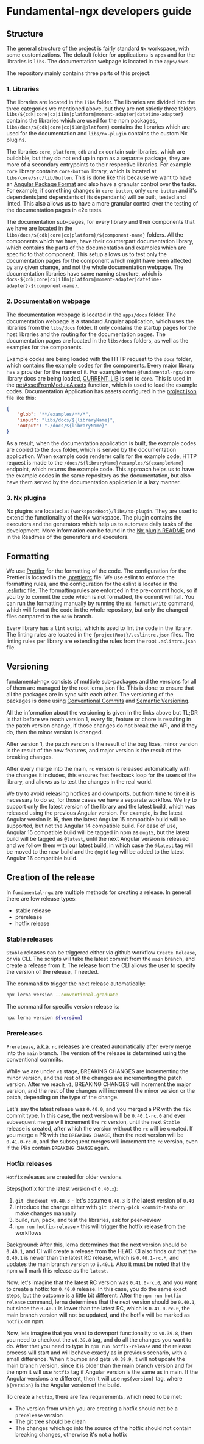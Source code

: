 # Fundamental-ngx developers guide

## Structure

The general structure of the project is fairly standard `Nx` workspace, with some customizations. The default
folder for applications is `apps` and for the libraries is `libs`. The documentation webpage is located in the `apps/docs`.

The repository mainly contains three parts of this project:

### 1. Libraries

The libraries are located in the `libs` folder. The libraries are divided into the three categories we mentioned above,
but they are not strictly three folders. `libs/${cdk|core|cx|i18n|platform|moment-adapter|datetime-adapter}` contains the libraries which are used
for the npm packages, `libs/docs/${cdk|core|cx|i18n|platform}` contains the libraries which are used for the documentation
and `libs/nx-plugin` contains the custom Nx plugins.

The libraries `core`, `platform`, `cdk` and `cx` contain sub-libraries, which are buildable, but they do not end up in npm as a separate package,
they are more of a secondary entrypoints to their respective libraries. For example `core` library contains `core-button` library, which is
located at `libs/core/src/lib/button`. This is done like this because we want to have an [Angular Package Format](https://angular.io/guide/angular-package-format)
and also have a granular control over the tasks. For example, if something changes in `core-button`, only `core-button` and it's dependents(and dependants of its dependants)
will be built, tested and linted. This also allows us to have a more granular control over the testing of the documentation pages in e2e tests.

The documentation sub-pages, for every library and their components that we have are located in the
`libs/docs/${cdk|core|cx|platform}/${component-name}` folders. All the components which we have, have their counterpart
documentation library, which contains the parts of the documentation and examples which are specific to that component.
This setup allows us to test only the documentation pages for the component which might have been affected by any given
change, and not the whole documentation webpage. The documentation libraries have same naming structure,
which is `docs-${cdk|core|cx|i18n|platform|moment-adapter|datetime-adapter}-${component-name}`.

### 2. Documentation webpage

The documentation webpage is located in the `apps/docs` folder. The documentation webpage is a standard Angular application,
which uses the libraries from the `libs/docs` folder. It only contains the startup pages for the host libraries and the routing
for the documentation pages. The documentation pages are located in the `libs/docs` folders, as well as the examples for the
components.

Example codes are being loaded with the HTTP request to the `docs` folder, which contains the example codes for the components.
Every major library has a provider for the name of it. For example when `@fundamental-ngx/core` library docs are being loaded,
[CURRENT_LIB](libs/docs/shared/src/lib/utilities/libraries.ts) is set to `core`. This is used in the
[getAssetFromModuleAssets](libs/docs/shared/src/lib/getAsset.ts) function, which is used to load the example codes.
Documentation Application has assets configured in the [project.json](apps/docs/project.json) file like this:

```json
{
    "glob": "**/examples/**/*",
    "input": "libs/docs/${libraryName}",
    "output": "./docs/${libraryName}"
}
```

As a result, when the documentation application is built, the example codes are copied to the `docs` folder, which is
served by the documentation application. When example code renderer calls for the example code, HTTP request is
made to the `/docs/${libraryName}/examples/${exampleName}` endpoint, which returns the example code. This approach
helps us to have the example codes in the same repository as the documentation, but also have them served by the
documentation application in a lazy manner.

### 3. Nx plugins

Nx plugins are located at `{workspaceRoot}/libs/nx-plugin`. They are used to extend the functionality of the Nx workspace.
The plugin contains the executors and the generators which help us to automate daily tasks of the development. More information
can be found in the [Nx plugin README](libs/nx-plugin/README.md) and in the Readmes of the generators and executors.

## Formatting

We use [Prettier](https://prettier.io/) for the formatting of the code. The configuration for the Prettier is located
in the [.prettierrc](.prettierrc) file. We use eslint to enforce the formatting rules, and the configuration for the
eslint is located in the [.eslintrc](.eslintrc.json) file. The formatting rules are enforced in the pre-commit hook, so
if you try to commit the code which is not formatted, the commit will fail. You can run the formatting manually by
running the `nx format:write` command, which will format the code in the whole repository, but only the changed files
compared to the `main` branch.

Every library has a `lint` script, which is used to lint the code in the library. The linting rules are located in the
`{projectRoot}/.eslintrc.json` files. The linting rules per library are extending the rules from the root `.eslintrc.json`
file.

## Versioning

fundamental-ngx consists of multiple sub-packages and the versions for all of them
are managed by the root lerna.json file. This is done to ensure that all the packages
are in sync with each other. The versioning of the packages is done using
[Conventional Commits](https://www.conventionalcommits.org/en/v1.0.0/) and [Semantic Versioning](https://semver.org/).

All the information about the versioning is given in the links above
but TL;DR is that before we reach version 1, every fix, feature or chore is resulting in the patch version change,
if those changes do not break the API, and if they do, then the minor version is changed.

After version 1, the patch version is the result of the bug fixes, minor version is the result of the new features,
and major version is the result of the breaking changes.

After every merge into the main, `rc` version is released automatically with the changes it includes,
this ensures fast feedback loop for the users of the library, and allows us to test the changes in the real world.

We try to avoid releasing hotfixes and downports, but from time to time it is necessary to do so, for those cases
we have a separate workflow. We try to support only the latest version of the library and the latest build, which
was released using the previous Angular version. For example, is the latest Angular version is 16, then the latest
Angular 15 compatible build will be supported, but not the Angular 14 compatible build. For ease of use,
Angular 15 compatible build will be tagged in npm as `@ng15`, but the latest build will be tagged as `@latest`,
until the next Angular version is released and we follow them with our latest build, in which case the `@latest`
tag will be moved to the new build and the `@ng16` tag will be added to the latest Angular 16 compatible build.

## Creation of the release

In `fundamental-ngx` are multiple methods for creating a release. In general there are few release types:

- stable release
- prerelease
- hotfix release

### Stable releases

`Stable` releases can be triggered either via github workflow `Create Release`, or via CLI. The scripts will take the
latest commit from the `main` branch, and create a release from it. The release from the CLI allows the user to specify the version of the release, if needed.

The command to trigger the next release automatically:

```bash
npx lerna version --conventional-graduate
```

The command for specific version release is:

```bash
npx lerna version ${version}
```

### Prereleases

`Prerelease`, a.k.a. `rc` releases are created automatically after every merge into the `main` branch. The version of the release is determined using the conventional commits.

While we are under `v1` stage, BREAKING CHANGES are incrementing the minor version, and the rest of the changes
are incrementing the patch version. After we reach `v1`, BREAKING CHANGES will increment the major version, and
the rest of the changes will increment the minor version or the patch, depending on the type of the change.

Let's say the latest release was `0.40.0`, and you merged a PR with the `fix` commit type. In this case, the next
version will be `0.40.1-rc.0` and ever subsequent merge will increment the `rc` version, until the next `Stable`
release is created, after which the version without the `rc` will be created. If you merge a PR with the `BREAKING CHANGE`,
then the next version will be `0.41.0-rc.0`, and the subsequent merges will increment the `rc` version, even if the PRs
contain `BREAKING CHANGE` again.

### Hotfix releases

`Hotfix` releases are created for older versions.

Steps(hotfix for the latest version of `0.40.x`):

1. `git checkout v0.40.3` - let's assume `0.40.3` is the latest version of `0.40`
2. introduce the change either with `git cherry-pick <commit-hash>` or make changes manually
3. build, run, pack, and test the libraries, ask for peer-review
4. `npm run hotfix-release` - this will trigger the hotfix release from the workflows

Background:
After this, lerna determines that the next version should be `0.40.1`, and CI will create a release from the HEAD.
CI also finds out that the `0.40.1` is newer than the latest RC release, which is `0.40.1-rc.*`, and updates the main
branch version to `0.40.1`. Also it must be noted that the npm will mark this release as the `latest`.

Now, let's imagine that the latest RC version was `0.41.0-rc.0`, and you want to create a hotfix for `0.40.0` release.
In this case, you do the same exact steps, but the outcome is a little bit different. After the `npm run hotfix-release`
command, lerna determines that the next version should be `0.40.1`, but since the `0.40.1` is lower than the latest RC,
which is `0.41.0-rc.0`, the main branch version will not be updated, and the hotfix will be marked as `hotfix` on npm.

Now, lets imagine that you want to downport functionality to `v0.39.8`, then you need to checkout the `v0.39.8` tag,
and do all the changes you want to do. After that you need to type in `npm run hotfix-release` and the release
process will start and will behave exactly as in previous scenario, with a small difference. When it bumps and gets
`v0.39.9`, it will not update the main branch version, since it is older than the main branch version and
for the npm it will use `hotfix` tag if Angular version is the same as in main. If the Angular versions are different,
then it will use `ng${version}` tag, where `${version}` is the Angular version of the build.

To create a `hotfix`, there are few requirements, which need to be met:

- The version from which you are creating a hotfix should not be a `prerelease` version
- The git tree should be clean
- The changes which go into the source of the hotfix should not contain breaking changes, otherwise it's not a hotfix
